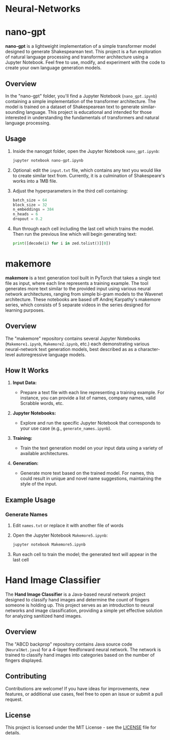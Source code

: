 # Neural-Networks

# nano-gpt

**nano-gpt** is a lightweight implementation of a simple transformer model designed to generate Shakespearean text. This project is a fun exploration of natural language processing and transformer architecture using a Jupyter Notebook. Feel free to use, modify, and experiment with the code to create your own language generation models.

## Overview

In the "nano-gpt" folder, you'll find a Jupyter Notebook (`nano_gpt.ipynb`) containing a simple implementation of the transformer architecture. The model is trained on a dataset of Shakespearean text to generate similar-sounding language. This project is educational and intended for those interested in understanding the fundamentals of transformers and natural language processing.

## Usage

1. Inside the nanogpt folder, open the Jupyter Notebook `nano_gpt.ipynb`:

   ```bash
   jupyter notebook nano-gpt.ipynb
2. Optional: edit the `input.txt` file, which contains any text you would like to create similar text from. Currently, it is a culmination of Shakespeare's works into a 1MB file.
3. Adjust the hyperparameters in the third cell containing:
   ```python
   batch_size = 64
   block_size = 32
   n_embeddings = 384
   n_heads = 6
   dropout = 0.2
4. Run through each cell including the last cell which trains the model. Then run the previous line which will begin generating text:
   ```python
   print([decode(i) for i in zed.tolist()][0])

# makemore

**makemore** is a text generation tool built in PyTorch that takes a single text file as input, where each line represents a training example. The tool generates more text similar to the provided input using various neural network architectures, ranging from simple bi-gram models to the Wavenet architecture. These notebooks are based off Andrej Karpathy's makemore series, which consists of 5 separate videos in the series designed for learning purposes.

## Overview

The "makemore" repository contains several Jupyter Notebooks (`Makemore1.ipynb`, `Makemore2.ipynb`, etc.) each demonstrating various neural-network text generation models, best described as as a character-level autoregressive language models.

## How It Works

1. **Input Data:**
   - Prepare a text file with each line representing a training example. For instance, you can provide a list of names, company names, valid Scrabble words, etc.

2. **Jupyter Notebooks:**
   - Explore and run the specific Jupyter Notebook that corresponds to your use case (e.g., `generate_names.ipynb`).

3. **Training:**
   - Train the text generation model on your input data using a variety of available architectures.

4. **Generation:**
   - Generate more text based on the trained model. For names, this could result in unique and novel name suggestions, maintaining the style of the input.

## Example Usage

### Generate Names
1. Edit `names.txt` or replace it with another file of words
2. Open the Jupyter Notebook `Makemore5.ipynb`:

    ```bash
    jupyter notebook Makemore5.ipynb
    ```
3. Run each cell to train the model; the generated text will appear in the last cell

# Hand Image Classifier

The **Hand Image Classifier** is a Java-based neural network project designed to classify hand images and determine the count of fingers someone is holding up. This project serves as an introduction to neural networks and image classification, providing a simple yet effective solution for analyzing sanitized hand images.

## Overview

The "ABCD backprop" repository contains Java source code (`NeuralNet.java`) for a 4-layer feedforward neural network. The network is trained to classify hand images into categories based on the number of fingers displayed.

## Contributing

Contributions are welcome! If you have ideas for improvements, new features, or additional use cases, feel free to open an issue or submit a pull request.

## License

This project is licensed under the MIT License - see the [LICENSE](LICENSE) file for details.
